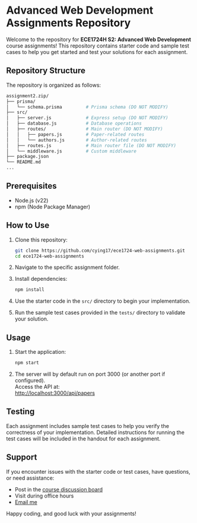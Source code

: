 # Advanced Web Development Assignments Repository

Welcome to the repository for **ECE1724H S2: Advanced Web Development** course assignments! This repository contains starter code and sample test cases to help you get started and test your solutions for each assignment.

## Repository Structure

The repository is organized as follows:

```bash
assignment2.zip/
├── prisma/
│   └── schema.prisma         # Prisma schema (DO NOT MODIFY)
├── src/
│   ├── server.js             # Express setup (DO NOT MODIFY)
│   ├── database.js           # Database operations
│   ├── routes/               # Main router (DO NOT MODIFY)
│   │   ├── papers.js         # Paper-related routes
│   │   └── authors.js        # Author-related routes
│   ├── routes.js             # Main router file (DO NOT MODIFY)
│   └── middleware.js         # Custom middleware
├── package.json
└── README.md
...
```

## Prerequisites

- Node.js (v22)
- npm (Node Package Manager)

## How to Use

1. Clone this repository:

   ```bash
   git clone https://github.com/cying17/ece1724-web-assignments.git
   cd ece1724-web-assignments
   ```

2. Navigate to the specific assignment folder.

3. Install dependencies:
   ```bash
   npm install
   ```

4. Use the starter code in the `src/` directory to begin your implementation.

5. Run the sample test cases provided in the `tests/` directory to validate your solution.

## Usage

1. Start the application:
   ```bash
   npm start
   ```
2. The server will by default run on port 3000 (or another port if configured).  
   Access the API at:  
   [http://localhost:3000/api/papers](http://localhost:3000/api/papers)

## Testing

Each assignment includes sample test cases to help you verify the correctness of your implementation. Detailed instructions for running the test cases will be included in the handout for each assignment.

## Support

If you encounter issues with the starter code or test cases, have questions, or need assistance:

- Post in the [course discussion board](https://github.com/cying17/ece1724-web-discussion/discussions)
- Visit during office hours
- [Email me](mailto:c.ying@utoronto.ca)

Happy coding, and good luck with your assignments!
